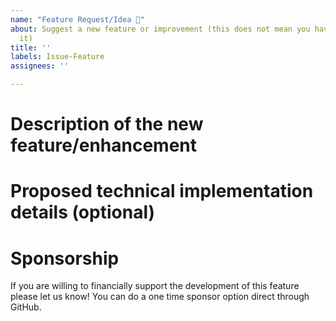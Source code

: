 ```yaml
---
name: "Feature Request/Idea 🚀"
about: Suggest a new feature or improvement (this does not mean you have to implement
  it)
title: ''
labels: Issue-Feature
assignees: ''

---
```


<!-- 
🚨🚨🚨🚨🚨🚨🚨🚨🚨🚨

I ACKNOWLEDGE THE FOLLOWING BEFORE PROCEEDING:
1. If I delete this entire template and go my own path, we may close my issue without further explanation or engagement.
2. If I list multiple bugs/concerns in this one issue, we may close my issue without further explanation or engagement.
3. If I write an issue that has many duplicates, we may close my issue without further explanation or engagement (and without necessarily spending time to find the exact duplicate ID number).
4. If I leave the title incomplete when filing the issue, we may close my issue without further explanation or engagement.
5. If I file something completely blank in the body, we may close my issue without further explanation or engagement.

All good? Then proceed!
-->

# Description of the new feature/enhancement

<!-- 
A clear and concise description of what the problem is that the new feature would solve.
Describe why and how a user would use this new functionality (if applicable).
-->

# Proposed technical implementation details (optional)

<!-- 
A clear and concise description of what you want to happen.
-->

# Sponsorship

If you are willing to financially support the development of this feature please let us know!  You can do a one time sponsor option direct through GitHub.
